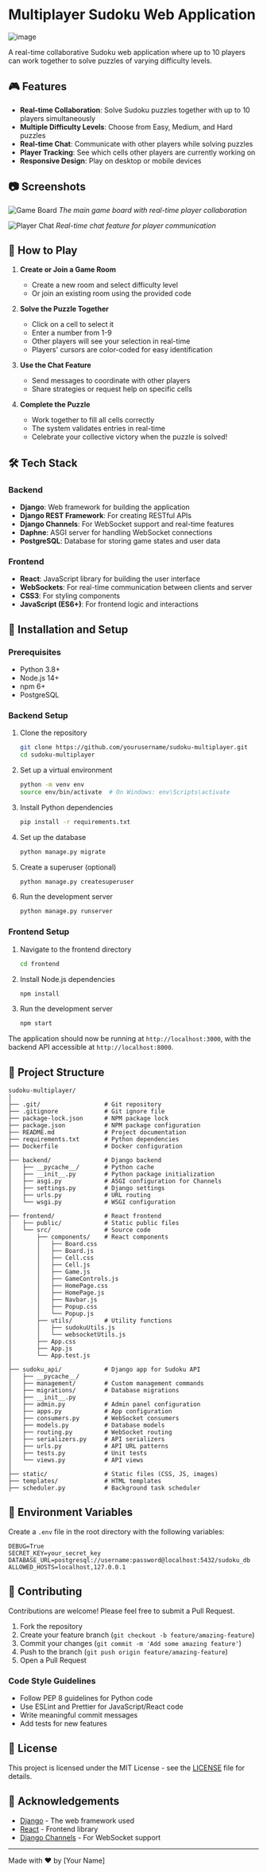 # Multiplayer Sudoku Web Application

![image](https://github.com/user-attachments/assets/4b098674-84a9-4727-8976-6e4b353bbb17)


A real-time collaborative Sudoku web application where up to 10 players can work together to solve puzzles of varying difficulty levels.

## 🎮 Features

- **Real-time Collaboration**: Solve Sudoku puzzles together with up to 10 players simultaneously
- **Multiple Difficulty Levels**: Choose from Easy, Medium, and Hard puzzles
- **Real-time Chat**: Communicate with other players while solving puzzles
- **Player Tracking**: See which cells other players are currently working on
- **Responsive Design**: Play on desktop or mobile devices

## 📷 Screenshots

![Game Board](https://via.placeholder.com/600x400?text=Game+Board+Screenshot)
*The main game board with real-time player collaboration*

![Player Chat](https://via.placeholder.com/600x400?text=Player+Chat+Screenshot)
*Real-time chat feature for player communication*

## 🎯 How to Play

1. **Create or Join a Game Room**
   - Create a new room and select difficulty level
   - Or join an existing room using the provided code

2. **Solve the Puzzle Together**
   - Click on a cell to select it
   - Enter a number from 1-9
   - Other players will see your selection in real-time
   - Players' cursors are color-coded for easy identification

3. **Use the Chat Feature**
   - Send messages to coordinate with other players
   - Share strategies or request help on specific cells

4. **Complete the Puzzle**
   - Work together to fill all cells correctly
   - The system validates entries in real-time
   - Celebrate your collective victory when the puzzle is solved!

## 🛠️ Tech Stack

### Backend
- **Django**: Web framework for building the application
- **Django REST Framework**: For creating RESTful APIs
- **Django Channels**: For WebSocket support and real-time features
- **Daphne**: ASGI server for handling WebSocket connections
- **PostgreSQL**: Database for storing game states and user data

### Frontend
- **React**: JavaScript library for building the user interface
- **WebSockets**: For real-time communication between clients and server
- **CSS3**: For styling components
- **JavaScript (ES6+)**: For frontend logic and interactions

## 🚀 Installation and Setup

### Prerequisites
- Python 3.8+
- Node.js 14+
- npm 6+
- PostgreSQL

### Backend Setup

1. Clone the repository
   ```bash
   git clone https://github.com/yourusername/sudoku-multiplayer.git
   cd sudoku-multiplayer
   ```

2. Set up a virtual environment
   ```bash
   python -m venv env
   source env/bin/activate  # On Windows: env\Scripts\activate
   ```

3. Install Python dependencies
   ```bash
   pip install -r requirements.txt
   ```

4. Set up the database
   ```bash
   python manage.py migrate
   ```

5. Create a superuser (optional)
   ```bash
   python manage.py createsuperuser
   ```

6. Run the development server
   ```bash
   python manage.py runserver
   ```

### Frontend Setup

1. Navigate to the frontend directory
   ```bash
   cd frontend
   ```

2. Install Node.js dependencies
   ```bash
   npm install
   ```

3. Run the development server
   ```bash
   npm start
   ```

The application should now be running at `http://localhost:3000`, with the backend API accessible at `http://localhost:8000`.

## 📁 Project Structure

```
sudoku-multiplayer/
│
├── .git/                  # Git repository
├── .gitignore             # Git ignore file
├── package-lock.json      # NPM package lock
├── package.json           # NPM package configuration
├── README.md              # Project documentation
├── requirements.txt       # Python dependencies
├── Dockerfile             # Docker configuration
│
├── backend/               # Django backend
│   ├── __pycache__/       # Python cache
│   ├── __init__.py        # Python package initialization
│   ├── asgi.py            # ASGI configuration for Channels
│   ├── settings.py        # Django settings
│   ├── urls.py            # URL routing
│   └── wsgi.py            # WSGI configuration
│
├── frontend/              # React frontend
│   ├── public/            # Static public files
│   └── src/               # Source code
│       ├── components/    # React components
│       │   ├── Board.css
│       │   ├── Board.js
│       │   ├── Cell.css
│       │   ├── Cell.js
│       │   ├── Game.js
│       │   ├── GameControls.js
│       │   ├── HomePage.css
│       │   ├── HomePage.js
│       │   ├── Navbar.js
│       │   ├── Popup.css
│       │   └── Popup.js
│       ├── utils/         # Utility functions
│       │   ├── sudokuUtils.js
│       │   └── websocketUtils.js
│       ├── App.css
│       ├── App.js
│       └── App.test.js
│
├── sudoku_api/            # Django app for Sudoku API
│   ├── __pycache__/
│   ├── management/        # Custom management commands
│   ├── migrations/        # Database migrations
│   ├── __init__.py
│   ├── admin.py           # Admin panel configuration
│   ├── apps.py            # App configuration
│   ├── consumers.py       # WebSocket consumers
│   ├── models.py          # Database models
│   ├── routing.py         # WebSocket routing
│   ├── serializers.py     # API serializers
│   ├── urls.py            # API URL patterns
│   ├── tests.py           # Unit tests
│   └── views.py           # API views
│
├── static/                # Static files (CSS, JS, images)
├── templates/             # HTML templates
├── scheduler.py           # Background task scheduler
```

## 🔧 Environment Variables

Create a `.env` file in the root directory with the following variables:

```
DEBUG=True
SECRET_KEY=your_secret_key
DATABASE_URL=postgresql://username:password@localhost:5432/sudoku_db
ALLOWED_HOSTS=localhost,127.0.0.1
```

## 👥 Contributing

Contributions are welcome! Please feel free to submit a Pull Request.

1. Fork the repository
2. Create your feature branch (`git checkout -b feature/amazing-feature`)
3. Commit your changes (`git commit -m 'Add some amazing feature'`)
4. Push to the branch (`git push origin feature/amazing-feature`)
5. Open a Pull Request

### Code Style Guidelines

- Follow PEP 8 guidelines for Python code
- Use ESLint and Prettier for JavaScript/React code
- Write meaningful commit messages
- Add tests for new features

## 📄 License

This project is licensed under the MIT License - see the [LICENSE](LICENSE) file for details.

## 🙏 Acknowledgements

- [Django](https://www.djangoproject.com/) - The web framework used
- [React](https://reactjs.org/) - Frontend library
- [Django Channels](https://channels.readthedocs.io/) - For WebSocket support

---

Made with ❤️ by [Your Name]
